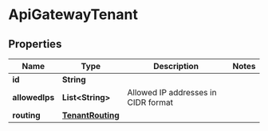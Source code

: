 # ApiGatewayTenant

## Properties

| Name           | Type                                  | Description                         | Notes |
| -------------- | ------------------------------------- | ----------------------------------- | ----- |
| **id**         | **String**                            |                                     |       |
| **allowedIps** | **List&lt;String&gt;**                | Allowed IP addresses in CIDR format |       |
| **routing**    | [**TenantRouting**](TenantRouting.md) |                                     |       |
